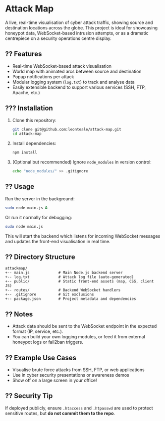 # Attack Map

A live, real-time visualisation of cyber attack traffic, showing source and destination locations across the globe. This project is ideal for showcasing honeypot data, WebSocket-based intrusion attempts, or as a dramatic centrepiece on a security operations centre display.

## ?? Features

- Real-time WebSocket-based attack visualisation
- World map with animated arcs between source and destination
- Popup notifications per attack
- Modular logging system (`log.txt`) to track and analyse data
- Easily extensible backend to support various services (SSH, FTP, Apache, etc.)

## ??? Installation

1. Clone this repository:

   ```bash
   git clone git@github.com:leonteale/attack-map.git
   cd attack-map
   ```

2. Install dependencies:

   ```bash
   npm install
   ```

3. (Optional but recommended) Ignore `node_modules` in version control:

   ```bash
   echo "node_modules/" >> .gitignore
   ```

## ?? Usage

Run the server in the background:

```bash
sudo node main.js &
```

Or run it normally for debugging:

```bash
sudo node main.js
```

This will start the backend which listens for incoming WebSocket messages and updates the front-end visualisation in real time.

## ?? Directory Structure

```
attackmap/
+-- main.js             # Main Node.js backend server
+-- log.txt             # Attack log file (auto-generated)
+-- public/             # Static front-end assets (map, CSS, client JS)
+-- routes/             # Backend WebSocket handlers
+-- .gitignore          # Git exclusions
+-- package.json        # Project metadata and dependencies
```

## ?? Notes

- Attack data should be sent to the WebSocket endpoint in the expected format (IP, service, etc.).
- You can build your own logging modules, or feed it from external honeypot logs or fail2ban triggers.

## ?? Example Use Cases

- Visualise brute force attacks from SSH, FTP, or web applications
- Use in cyber security presentations or awareness demos
- Show off on a large screen in your office!

## ?? Security Tip

If deployed publicly, ensure `.htaccess` and `.htpasswd` are used to protect sensitive routes, but **do not commit them to the repo**.
